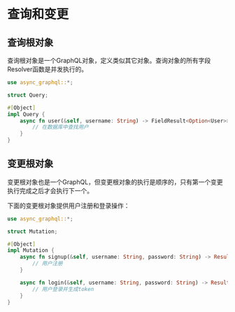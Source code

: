 # 查询和变更

## 查询根对象

查询根对象是一个GraphQL对象，定义类似其它对象。查询对象的所有字段Resolver函数是并发执行的。

```rust
use async_graphql::*;

struct Query;

#[Object]
impl Query {
    async fn user(&self, username: String) -> FieldResult<Option<User>> {
        // 在数据库中查找用户
    }
}

```

## 变更根对象

变更根对象也是一个GraphQL，但变更根对象的执行是顺序的，只有第一个变更执行完成之后才会执行下一个。

下面的变更根对象提供用户注册和登录操作：

```rust
use async_graphql::*;

struct Mutation;

#[Object]
impl Mutation {
    async fn signup(&self, username: String, password: String) -> Result<bool> {
        // 用户注册
    }

    async fn login(&self, username: String, password: String) -> Result<String> {
        // 用户登录并生成token
    }
}
```

